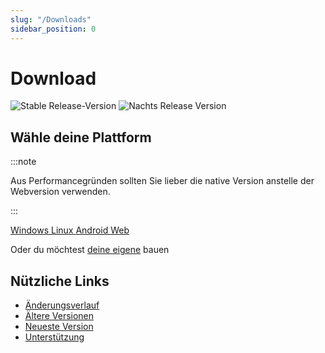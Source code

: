```yaml
---
slug: "/Downloads"
sidebar_position: 0
---
```


# Download

![Stable Release-Version](https://img.shields.io/badge/dynamic/yaml?color=c4840d&label=Stable&query=%24.version&url=https%3A%2F%2Fraw.githubusercontent.com%2FLinwoodCloud%2Fbutterfly%2Fmain%2Fapp%2Fpubspec.yaml&style=for-the-badge) ![Nachts Release Version](https://img.shields.io/badge/dynamic/yaml?color=f7d28c&label=Nightly&query=%24.version&url=https%3A%2F%2Fraw.githubusercontent.com%2FLinwoodCloud%2Fbutterfly%2Fdevelop%2Fapp%2Fpubspec.yaml&style=for-the-badge)

## Wähle deine Plattform

:::note

Aus Performancegründen sollten Sie lieber die native Version anstelle der Webversion verwenden.

:::

<div className="row margin-bottom--lg padding--sm">
<a class="button button--outline button--primary button--lg margin--sm" href="/downloads/windows">
  Windows
</a>
<a class="button button--outline button--primary button--lg margin--sm" href="/downloads/linux">
  Linux
</a>
<a class="button button--outline button--info button--lg margin--sm" href="/downloads/android">
  Android
</a>
<a class="button button--outline button--danger button--lg margin--sm" href="/downloads/web">
  Web
</a>
</div>

Oder du möchtest [deine eigene](/build-your-own) bauen

## Nützliche Links

- [Änderungsverlauf](changelog)
- [Ältere Versionen](https://github.com/LinwoodCloud/butterfly/releases)
- [Neueste Version](https://github.com/LinwoodCloud/butterfly/releases/latest)
- [Unterstützung](https://discord.linwood.dev)